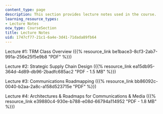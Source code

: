 ```yaml
---
content_type: page
description: This section provides lecture notes used in the course.
learning_resource_types:
- Lecture Notes
ocw_type: CourseSection
title: Lecture Notes
uid: 1747cf77-21c1-6a4e-3d41-71dada89fb64
---
```


Lecture #1: TRM Class Overview ({{% resource_link be1bace3-8cf3-2ab7-991a-256e25f5e9b8 "PDF" %}})

Lecture #2: Strategic Supply Chain Design ({{% resource_link ea15db95-364d-4d89-db96-2badfc685ac2 "PDF - 1.5 MB" %}})

Lecture #3: Communications Roadmapping ({{% resource_link bb86092c-0040-b2aa-2a8c-a158d523715e "PDF" %}})

Lecture #4: Architectures & Roadmaps for Communications & Media ({{% resource_link e39880c4-930e-b788-e08d-66794a114952 "PDF - 1.8 MB" %}})